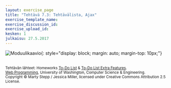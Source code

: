 ```yaml
---
layout: exercise_page
title: "Tehtävä 7.3: Tehtävälista, Ajax"
exercise_template_name: 
exercise_discussion_id: 
exercise_upload_id: 
kesken: 1
julkaisu: 27.5.2017
---
```


![Moduulikaavio](../img/part7-ex7.3.png "Moduulikaavio"){: style="display: block; margin: auto; margin-top: 10px;"}



<br/><small>
Tehtävän lähteet: Homeworks [To-Do List][todo] & [To-Do List Extra Features][extra].<br/> 
[Web Programming][cse154], University of Washington, Computer Science & Engineering.<br/>
Copyright © Marty Stepp / Jessica Miller, licensed under Creative Commons Attribution 2.5 License.
</small>

[todo]: https://moodle2.tut.fi/mod/resource/view.php?id=320576
[extra]: https://moodle2.tut.fi/mod/resource/view.php?id=320577

[cse154]:https://courses.cs.washington.edu/courses/cse154/

